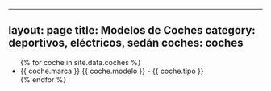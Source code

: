
---
layout: page
title: Modelos de Coches
category: deportivos, eléctricos, sedán
coches: coches
---

<ul>
  {% for coche in site.data.coches %}
    <li>
      {{ coche.marca }} {{ coche.modelo }} - {{ coche.tipo }}
    </li>
  {% endfor %}
</ul>
